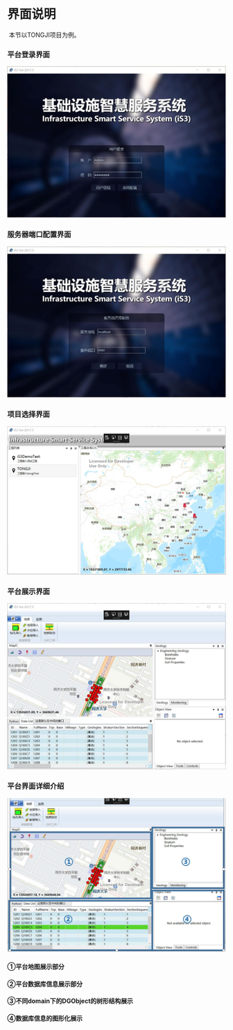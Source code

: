 # 界面说明



​	本节以TONGJI项目为例。

### 平台登录界面

<img src= "./img/step2.jpg"  width="600px"/>

### 服务器端口配置界面

<img src= "./img/step1.jpg"  width="600px"/>



### 项目选择界面

<img src= "./img/step3.jpg"  width="600px"/>



### 平台展示界面

<img src= "./img/step4.jpg"  width="600px"/>

### 平台界面详细介绍

<img src= "./img/step6.jpg"  width="600px"/>

#### 	①平台地图展示部分

#### 	②平台数据库信息展示部分

#### 	③不同domain下的DGObject的树形结构展示

#### 	④数据库信息的图形化展示




